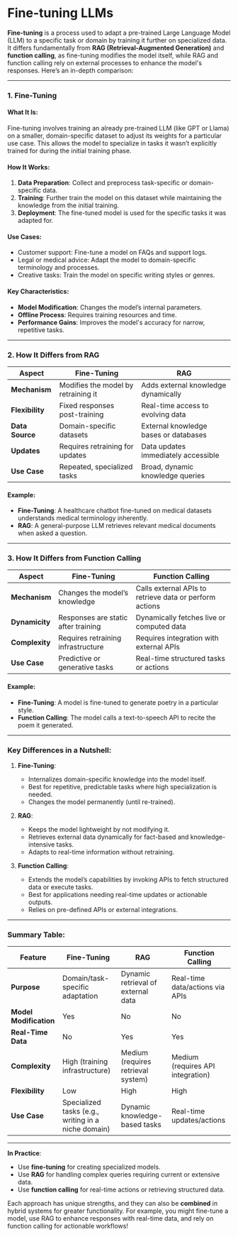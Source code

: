 # Fine-tuning LLMs

**Fine-tuning** is a process used to adapt a pre-trained Large Language Model (LLM) to a specific task or domain by training it further on specialized data. It differs fundamentally from **RAG (Retrieval-Augmented Generation)** and **function calling**, as fine-tuning modifies the model itself, while RAG and function calling rely on external processes to enhance the model's responses. Here’s an in-depth comparison:

---

### 1. **Fine-Tuning**
#### What It Is:
Fine-tuning involves training an already pre-trained LLM (like GPT or Llama) on a smaller, domain-specific dataset to adjust its weights for a particular use case. This allows the model to specialize in tasks it wasn’t explicitly trained for during the initial training phase.

#### How It Works:
1. **Data Preparation**: Collect and preprocess task-specific or domain-specific data.
2. **Training**: Further train the model on this dataset while maintaining the knowledge from the initial training.
3. **Deployment**: The fine-tuned model is used for the specific tasks it was adapted for.

#### Use Cases:
- Customer support: Fine-tune a model on FAQs and support logs.
- Legal or medical advice: Adapt the model to domain-specific terminology and processes.
- Creative tasks: Train the model on specific writing styles or genres.

#### Key Characteristics:
- **Model Modification**: Changes the model’s internal parameters.
- **Offline Process**: Requires training resources and time.
- **Performance Gains**: Improves the model's accuracy for narrow, repetitive tasks.

---

### 2. **How It Differs from RAG**
| Aspect            | Fine-Tuning                         | RAG                                   |
|--------------------|-------------------------------------|---------------------------------------|
| **Mechanism**      | Modifies the model by retraining it | Adds external knowledge dynamically   |
| **Flexibility**    | Fixed responses post-training       | Real-time access to evolving data     |
| **Data Source**    | Domain-specific datasets            | External knowledge bases or databases |
| **Updates**        | Requires retraining for updates     | Data updates immediately accessible   |
| **Use Case**       | Repeated, specialized tasks         | Broad, dynamic knowledge queries      |

#### Example:
- **Fine-Tuning**: A healthcare chatbot fine-tuned on medical datasets understands medical terminology inherently.
- **RAG**: A general-purpose LLM retrieves relevant medical documents when asked a question.

---

### 3. **How It Differs from Function Calling**
| Aspect            | Fine-Tuning                         | Function Calling                      |
|--------------------|-------------------------------------|---------------------------------------|
| **Mechanism**      | Changes the model’s knowledge       | Calls external APIs to retrieve data or perform actions |
| **Dynamicity**     | Responses are static after training | Dynamically fetches live or computed data |
| **Complexity**     | Requires retraining infrastructure  | Requires integration with external APIs |
| **Use Case**       | Predictive or generative tasks      | Real-time structured tasks or actions |

#### Example:
- **Fine-Tuning**: A model is fine-tuned to generate poetry in a particular style.
- **Function Calling**: The model calls a text-to-speech API to recite the poem it generated.

---

### Key Differences in a Nutshell:
1. **Fine-Tuning**:
   - Internalizes domain-specific knowledge into the model itself.
   - Best for repetitive, predictable tasks where high specialization is needed.
   - Changes the model permanently (until re-trained).

2. **RAG**:
   - Keeps the model lightweight by not modifying it.
   - Retrieves external data dynamically for fact-based and knowledge-intensive tasks.
   - Adapts to real-time information without retraining.

3. **Function Calling**:
   - Extends the model’s capabilities by invoking APIs to fetch structured data or execute tasks.
   - Best for applications needing real-time updates or actionable outputs.
   - Relies on pre-defined APIs or external integrations.

---

### Summary Table:

| Feature                     | Fine-Tuning                       | RAG                                | Function Calling                      |
|-----------------------------|-----------------------------------|------------------------------------|---------------------------------------|
| **Purpose**                 | Domain/task-specific adaptation  | Dynamic retrieval of external data | Real-time data/actions via APIs       |
| **Model Modification**      | Yes                              | No                                 | No                                    |
| **Real-Time Data**          | No                               | Yes                                | Yes                                   |
| **Complexity**              | High (training infrastructure)   | Medium (requires retrieval system) | Medium (requires API integration)     |
| **Flexibility**             | Low                              | High                               | High                                  |
| **Use Case**                | Specialized tasks (e.g., writing in a niche domain) | Dynamic knowledge-based tasks      | Real-time updates/actions             |

---

**In Practice**:
- Use **fine-tuning** for creating specialized models.
- Use **RAG** for handling complex queries requiring current or extensive data.
- Use **function calling** for real-time actions or retrieving structured data. 

Each approach has unique strengths, and they can also be **combined** in hybrid systems for greater functionality. For example, you might fine-tune a model, use RAG to enhance responses with real-time data, and rely on function calling for actionable workflows!